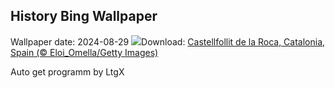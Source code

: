 ## History Bing Wallpaper
Wallpaper date: 2024-08-29
![](https://www.bing.com/th?id=OHR.CastellfollitSpain_EN-GB3934726824_UHD.jpg&w=1000)Download: [Castellfollit de la Roca, Catalonia, Spain (© Eloi_Omella/Getty Images)](https://www.bing.com/th?id=OHR.CastellfollitSpain_EN-GB3934726824_UHD.jpg)

Auto get programm by LtgX
